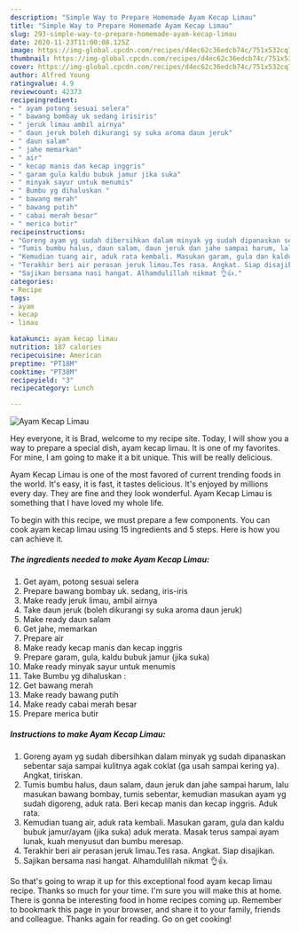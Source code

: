 ```yaml
---
description: "Simple Way to Prepare Homemade Ayam Kecap Limau"
title: "Simple Way to Prepare Homemade Ayam Kecap Limau"
slug: 293-simple-way-to-prepare-homemade-ayam-kecap-limau
date: 2020-11-23T11:00:08.125Z
image: https://img-global.cpcdn.com/recipes/d4ec62c36edcb74c/751x532cq70/ayam-kecap-limau-foto-resep-utama.jpg
thumbnail: https://img-global.cpcdn.com/recipes/d4ec62c36edcb74c/751x532cq70/ayam-kecap-limau-foto-resep-utama.jpg
cover: https://img-global.cpcdn.com/recipes/d4ec62c36edcb74c/751x532cq70/ayam-kecap-limau-foto-resep-utama.jpg
author: Alfred Young
ratingvalue: 4.9
reviewcount: 42373
recipeingredient:
- " ayam potong sesuai selera"
- " bawang bombay uk sedang irisiris"
- " jeruk limau ambil airnya"
- " daun jeruk boleh dikurangi sy suka aroma daun jeruk"
- " daun salam"
- " jahe memarkan"
- " air"
- " kecap manis dan kecap inggris"
- " garam gula kaldu bubuk jamur jika suka"
- " minyak sayur untuk menumis"
- " Bumbu yg dihaluskan "
- " bawang merah"
- " bawang putih"
- " cabai merah besar"
- " merica butir"
recipeinstructions:
- "Goreng ayam yg sudah dibersihkan dalam minyak yg sudah dipanaskan sebentar saja sampai kulitnya agak coklat (ga usah sampai kering ya). Angkat, tiriskan."
- "Tumis bumbu halus, daun salam, daun jeruk dan jahe sampai harum, lalu masukan bawang bombay, tumis sebentar, kemudian masukan ayam yg sudah digoreng, aduk rata. Beri kecap manis dan kecap inggris. Aduk rata."
- "Kemudian tuang air, aduk rata kembali. Masukan garam, gula dan kaldu bubuk jamur/ayam (jika suka) aduk merata. Masak terus sampai ayam lunak, kuah menyusut dan bumbu meresap."
- "Terakhir beri air perasan jeruk limau.Tes rasa. Angkat. Siap disajikan."
- "Sajikan bersama nasi hangat. Alhamdulillah nikmat 👌👍."
categories:
- Recipe
tags:
- ayam
- kecap
- limau

katakunci: ayam kecap limau 
nutrition: 187 calories
recipecuisine: American
preptime: "PT18M"
cooktime: "PT38M"
recipeyield: "3"
recipecategory: Lunch

---
```



![Ayam Kecap Limau](https://img-global.cpcdn.com/recipes/d4ec62c36edcb74c/751x532cq70/ayam-kecap-limau-foto-resep-utama.jpg)

Hey everyone, it is Brad, welcome to my recipe site. Today, I will show you a way to prepare a special dish, ayam kecap limau. It is one of my favorites. For mine, I am going to make it a bit unique. This will be really delicious.



Ayam Kecap Limau is one of the most favored of current trending foods in the world. It's easy, it is fast, it tastes delicious. It's enjoyed by millions every day. They are fine and they look wonderful. Ayam Kecap Limau is something that I have loved my whole life.


To begin with this recipe, we must prepare a few components. You can cook ayam kecap limau using 15 ingredients and 5 steps. Here is how you can achieve it.

<!--inarticleads1-->

##### The ingredients needed to make Ayam Kecap Limau:

1. Get  ayam, potong sesuai selera
1. Prepare  bawang bombay uk. sedang, iris-iris
1. Make ready  jeruk limau, ambil airnya
1. Take  daun jeruk (boleh dikurangi sy suka aroma daun jeruk)
1. Make ready  daun salam
1. Get  jahe, memarkan
1. Prepare  air
1. Make ready  kecap manis dan kecap inggris
1. Prepare  garam, gula, kaldu bubuk jamur (jika suka)
1. Make ready  minyak sayur untuk menumis
1. Take  Bumbu yg dihaluskan :
1. Get  bawang merah
1. Make ready  bawang putih
1. Make ready  cabai merah besar
1. Prepare  merica butir




<!--inarticleads2-->

##### Instructions to make Ayam Kecap Limau:

1. Goreng ayam yg sudah dibersihkan dalam minyak yg sudah dipanaskan sebentar saja sampai kulitnya agak coklat (ga usah sampai kering ya). Angkat, tiriskan.
1. Tumis bumbu halus, daun salam, daun jeruk dan jahe sampai harum, lalu masukan bawang bombay, tumis sebentar, kemudian masukan ayam yg sudah digoreng, aduk rata. Beri kecap manis dan kecap inggris. Aduk rata.
1. Kemudian tuang air, aduk rata kembali. Masukan garam, gula dan kaldu bubuk jamur/ayam (jika suka) aduk merata. Masak terus sampai ayam lunak, kuah menyusut dan bumbu meresap.
1. Terakhir beri air perasan jeruk limau.Tes rasa. Angkat. Siap disajikan.
1. Sajikan bersama nasi hangat. Alhamdulillah nikmat 👌👍.




So that's going to wrap it up for this exceptional food ayam kecap limau recipe. Thanks so much for your time. I'm sure you will make this at home. There is gonna be interesting food in home recipes coming up. Remember to bookmark this page in your browser, and share it to your family, friends and colleague. Thanks again for reading. Go on get cooking!
